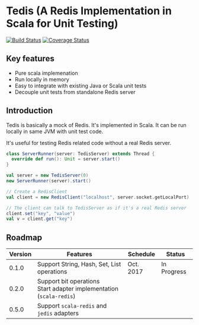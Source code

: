 # Tedis (A Redis Implementation in Scala for Unit Testing)

[![Build Status](https://img.shields.io/travis/dzhg/tedis/master.svg)](https://travis-ci.org/dzhg/tedis) 
[![Coverage Status](https://img.shields.io/coveralls/dzhg/tedis/master.svg)](https://coveralls.io/github/dzhg/tedis?branch=master)

## Key features

* Pure scala implemenation
* Run locally in memory
* Easy to integrate with existing Java or Scala unit tests
* Decouple unit tests from standalone Redis server

## Introduction

Tedis is basically a mock of Redis. It's implemented in Scala. It can be run locally in same JVM with unit test code.

It's useful for testing Redis related code without a real Redis server.

```Scala
class ServerRunner(server: TedisServer) extends Thread {
  override def run(): Unit = server.start()
}

val server = new TedisServer(0)
new ServerRunner(server).start()

// Create a RedisClient
val client = new RedisClient("localhost", server.socket.getLocalPort)

// The client can talk to TedisServer as if it's a real Redis server
client.set("key", "value")
val v = client.get("key")
```

## Roadmap
| Version | Features                                                                 | Schedule  | Status      |
|---------|--------------------------------------------------------------------------|-----------|-------------|
| 0.1.0   | Support String, Hash, Set, List operations                               | Oct. 2017 | In Progress |
| 0.2.0   | Support bit operations <br/>Start adapter implementation (`scala-redis`) |           |             |
| 0.5.0   | Support `scala-redis` and `jedis` adapters                               |           |             |
